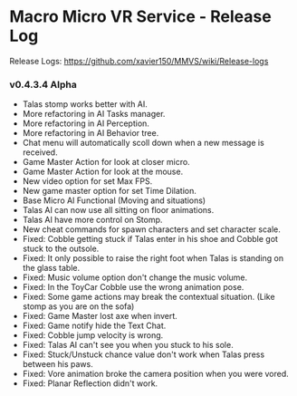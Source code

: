 # Macro Micro VR Service - Release Log
Release Logs: https://github.com/xavier150/MMVS/wiki/Release-logs

###  v0.4.3.4 Alpha

- Talas stomp works better with AI.
- More refactoring in AI Tasks manager.
- More refactoring in AI Perception.
- More refactoring in AI Behavior tree.
- Chat menu will automatically scoll down when a new message is received.
- Game Master Action for look at closer micro.
- Game Master Action for look at the mouse.
- New video option for set Max FPS.
- New game master option for set Time Dilation.
- Base Micro AI Functional (Moving and situations)
- Talas AI can now use all sitting on floor animations.
- Talas AI have more control on Stomp.
- New cheat commands for spawn characters and set character scale.
- Fixed: Cobble getting stuck if Talas enter in his shoe and Cobble got stuck to the outsole.
- Fixed: It only possible to raise the right foot when Talas is standing on the glass table.
- Fixed: Music volume option don't change the music volume.
- Fixed: In the ToyCar Cobble use the wrong animation pose.
- Fixed: Some game actions may break the contextual situation. (Like stomp as you are on the sofa)
- Fixed: Game Master lost axe when invert.
- Fixed: Game notify hide the Text Chat.
- Fixed: Cobble jump velocity is wrong.
- Fixed: Talas AI can't see you when you stuck to his sole.
- Fixed: Stuck/Unstuck chance value don't work when Talas press between his paws.
- Fixed: Vore animation broke the camera position when you were vored.
- Fixed: Planar Reflection didn't work.
